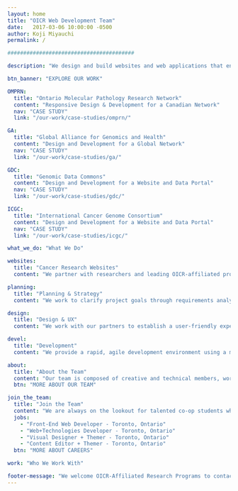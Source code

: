 ```yaml
---
layout: home
title: "OICR Web Development Team"
date:   2017-03-06 10:00:00 -0500
author: Koji Miyauchi
permalink: /

########################################

description: "We design and build websites and web applications that enable OICR to present leading-edge cancer research that engages a global community for collaboration."

btn_banner: "EXPLORE OUR WORK"

OMPRN:
  title: "Ontario Molecular Pathology Research Network"
  content: "Responsive Design & Development for a Canadian Network"
  nav: "CASE STUDY"
  link: "/our-work/case-studies/omprn/"

GA:
  title: "Global Alliance for Genomics and Health"
  content: "Design and Development for a Global Network"
  nav: "CASE STUDY"
  link: "/our-work/case-studies/ga/"

GDC:
  title: "Genomic Data Commons"
  content: "Design and Development for a Website and Data Portal"
  nav: "CASE STUDY"
  link: "/our-work/case-studies/gdc/"

ICGC:
  title: "International Cancer Genome Consortium"
  content: "Design and Development for a Website and Data Portal"
  nav: "CASE STUDY"
  link: "/our-work/case-studies/icgc/"

what_we_do: "What We Do"

websites:
  title: "Cancer Research Websites"
  content: "We partner with researchers and leading OICR-affiliated programs in the cancer community to create comprehensive web solutions."

planning:
  title: "Planning & Strategy"
  content: "We work to clarify project goals through requirements analysis and meet those goals while minimizing financial and timeline risk for the program."

design:
  title: "Design & UX"
  content: "We work with our partners to establish a user-friendly experience and engaging look and feel that resonates with the website's primary users."

devel:
  title: "Development"
  content: "We provide a rapid, agile development environment using a modern web technology stack, ensuring applications meet design and device specifications."

about:
  title: "About the Team"
  content: "Our team is composed of creative and technical members, working on 20+ projects servicing both OICR's research and corporate programs. We apply rapid and intelligent design analysis, and agile implementation thereby enabling programs to focus on the high-value benefits for their users. We work on OICR's international, national and provincial research websites developing an extensive array of user-friendly, informative and operational websites. These websites support and communicate OICR's research services and deliver the programs' ambitious objectives."
  btn: "MORE ABOUT OUR TEAM"

join_the_team:
  title: "Join the Team"
  content: "We are always on the lookout for talented co-op students who help us out for 4-month terms. We have the following positions open:"
  jobs:
    - "Front-End Web Developer - Toronto, Ontario"
    - "Web+Technologies Developer - Toronto, Ontario"
    - "Visual Designer + Themer - Toronto, Ontario"
    - "Content Editor + Themer - Toronto, Ontario"
  btn: "MORE ABOUT CAREERS"

work: "Who We Work With"

footer-message: "We welcome OICR-Affiliated Research Programs to contact us for services and resources: "
---
```

